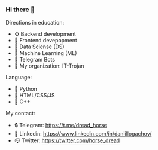 ### Hi there 👋


Directions in education:

- ⚙️ Backend development
- 🌃 Frontend devepopment
- 🧮 Data Sciense (DS)
- 🤖 Machine Learning (ML)
- 💬 Telegram Bots
- 🐴 My organization: IT-Trojan

Language:
- 🐍 Python
- 🐸 HTML/CSS/JS
- 🐉 C++

My contact:
- 🔒 Telegram: https://t.me/dread_horse
- 👔 Linkedin: https://www.linkedin.com/in/daniillogachov/
- 📪 Twitter: https://twitter.com/horse_dread
 
